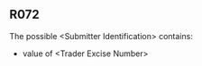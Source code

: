 ## R072
The possible &lt;Submitter Identification&gt; contains:  
- value of &lt;Trader Excise Number&gt;
